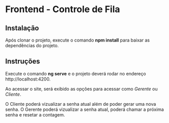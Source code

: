 # Frontend - Controle de Fila

## Instalação

Após clonar o projeto, execute o comando **npm install** para baixar as dependências do projeto.

## Instruções

Execute o comando **ng serve** e o projeto deverá rodar no endereço http://localhost:4200. 

Ao acessar o site, será exibido as opções para acessar como *Gerente* ou *Cliente*.

O Cliente poderá vizualizar a senha atual além de poder gerar uma nova senha.
O Gerente poderá vizualizar a senha atual, poderá chamar a próxima senha e resetar a contagem.

